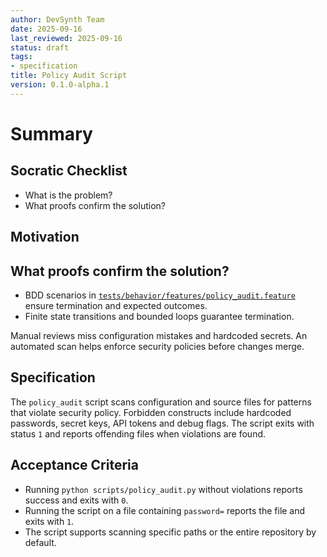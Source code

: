 ```yaml
---
author: DevSynth Team
date: 2025-09-16
last_reviewed: 2025-09-16
status: draft
tags:
- specification
title: Policy Audit Script
version: 0.1.0-alpha.1
---
```


# Summary

## Socratic Checklist
- What is the problem?
- What proofs confirm the solution?

## Motivation

## What proofs confirm the solution?
- BDD scenarios in [`tests/behavior/features/policy_audit.feature`](../../tests/behavior/features/policy_audit.feature) ensure termination and expected outcomes.
- Finite state transitions and bounded loops guarantee termination.


Manual reviews miss configuration mistakes and hardcoded secrets. An automated scan helps enforce security policies before changes merge.

## Specification

The `policy_audit` script scans configuration and source files for patterns that violate security policy. Forbidden constructs include hardcoded passwords, secret keys, API tokens and debug flags. The script exits with status `1` and reports offending files when violations are found.

## Acceptance Criteria

- Running `python scripts/policy_audit.py` without violations reports success and exits with `0`.
- Running the script on a file containing `password=` reports the file and exits with `1`.
- The script supports scanning specific paths or the entire repository by default.
